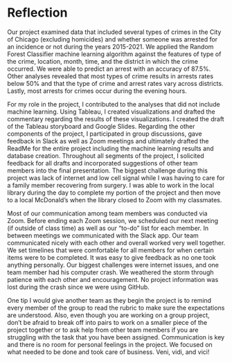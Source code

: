 # Reflection

Our project examined data that included several types of crimes in the City of Chicago (excluding homicides) and whether someone was arrested for an incidence or not during the years 2015-2021.  We applied the Random Forest Classifier machine learning algorithm against the features of type of the crime, location, month, time, and the district in which the crime occurred.   We were able to predict an arrest with an accuracy of 87.5%.  Other analyses revealed that most types of crime results in arrests rates below 50% and that the type of crime and arrest rates vary across districts. Lastly, most arrests for crimes occur during the evening hours.	

For my role in the project, I contributed to the analyses that did not include machine learning. Using Tableau, I created visualizations and drafted the commentary regarding the results of these visualizations. I created the draft of the Tableau storyboard and Google Slides. Regarding the other components of the project, I participated in group discussions, gave feedback in Slack as well as Zoom meetings and ultimately drafted the ReadMe for the entire project including the machine learning results and database creation. Throughout all segments of the project, I solicited feedback for all drafts and incorporated suggestions of other team members into the final presentation.  The biggest challenge during this project was lack of internet and low cell signal while I was having to care for a family member recovering from surgery. I was able to work in the local library during the day to complete my portion of the project and then move to a local McDonald’s when the library closed to Zoom with my classmates. 

Most of our communication among team members was conducted via Zoom. Before ending each Zoom session, we scheduled our next meeting (if outside of class time) as well as our “to-do” list for each member. In between meetings we communicated with the Slack app. Our team communicated nicely with each other and overall worked very well together. We set timelines that were comfortable for all members for when certain items were to be completed. 
It was easy to give feedback as no one took anything personally. Our biggest challenges were internet issues, and one team member had his computer crash. We weathered the storm through patience with each other and encouragement. No project information was lost during the crash since we were using GitHub.  

One tip I would give another team as they begin the project is to remind every member of the group to read the rubric to make sure the expectations are understood. Also, even though you are working on a group project, don’t be afraid to break off into pairs to work on a smaller piece of the project together or to ask help from other team members if you are struggling with the task that you have been assigned. Communication is key and there is no room for personal feelings in the project. We focused on what needed to be done and took care of business. Veni, vidi, and vici!
